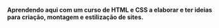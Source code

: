 <b> Aprendendo aqui com um curso de HTML e CSS a elaborar e ter ideias para criação, montagem e estilização de sites. </b>
